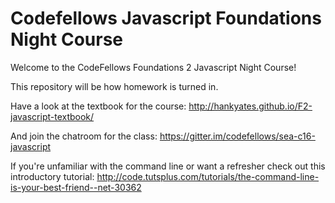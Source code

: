 # Codefellows Javascript Foundations Night Course

Welcome to the CodeFellows Foundations 2 Javascript Night Course!

This repository will be how homework is turned in.

Have a look at the textbook for the course: http://hankyates.github.io/F2-javascript-textbook/

And join the chatroom for the class: https://gitter.im/codefellows/sea-c16-javascript

If you're unfamiliar with the command line or want a refresher check out this introductory tutorial: http://code.tutsplus.com/tutorials/the-command-line-is-your-best-friend--net-30362
